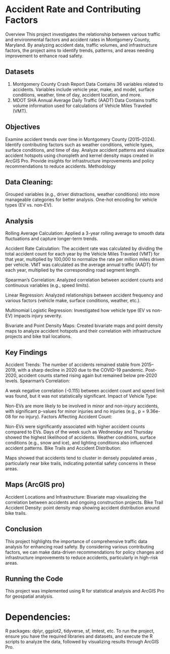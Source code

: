 # Accident Rate and Contributing Factors
Overview
This project investigates the relationship between various traffic and environmental factors and accident rates in Montgomery County, Maryland. By analyzing accident data, traffic volumes, and infrastructure factors, the project aims to identify trends, patterns, and areas needing improvement to enhance road safety.

## Datasets
1. Montgomery County Crash Report Data
Contains 36 variables related to accidents.
Variables include vehicle year, make, and model, surface conditions, weather, time of day, accident location, and more.
2. MDOT SHA Annual Average Daily Traffic (AADT) Data
Contains traffic volume information used for calculations of Vehicle Miles Traveled (VMT).
## Objectives
Examine accident trends over time in Montgomery County (2015–2024).
Identify contributing factors such as weather conditions, vehicle types, surface conditions, and time of day.
Analyze accident patterns and visualize accident hotspots using choropleth and kernel density maps created in ArcGIS Pro.
Provide insights for infrastructure improvements and policy recommendations to reduce accidents.
Methodology
## Data Cleaning:

Grouped variables (e.g., driver distractions, weather conditions) into more manageable categories for better analysis.
One-hot encoding for vehicle types (EV vs. non-EV).
## Analysis
Rolling Average Calculation: Applied a 3-year rolling average to smooth data fluctuations and capture longer-term trends.

Accident Rate Calculation:
The accident rate was calculated by dividing the total accident count for each year by the Vehicle Miles Traveled (VMT) for that year, multiplied by 100,000 to normalize the rate per million miles driven per vehicle.
VMT was calculated as the average annual traffic (AADT) for each year, multiplied by the corresponding road segment length.

Spearman’s Correlation:
Analyzed correlation between accident counts and continuous variables (e.g., speed limits).

Linear Regression:
Analyzed relationships between accident frequency and various factors (vehicle make, surface conditions, weather, etc.).

Multinomial Logistic Regression:
Investigated how vehicle type (EV vs non-EV) impacts injury severity.


Bivariate and Point Density Maps: 
Created bivariate maps and point density maps to analyze accident hotspots and their correlation with infrastructure projects and bike trail locations.

## Key Findings
Accident Trends:
The number of accidents remained stable from 2015–2019, with a sharp decline in 2020 due to the COVID-19 pandemic. Post-2020, accident counts started rising again but remained below pre-2020 levels.
Spearman’s Correlation:

A weak negative correlation (-0.115) between accident count and speed limit was found, but it was not statistically significant.
Impact of Vehicle Type:

Non-EVs are more likely to be involved in minor and non-injury accidents, with significant p-values for minor injuries and no injuries (e.g., p = 9.36e-08 for no injury).
Factors Affecting Accident Count:

Non-EVs were significantly associated with higher accident counts compared to EVs. Days of the week such as Wednesday and Thursday showed the highest likelihood of accidents.
Weather conditions, surface conditions (e.g., snow and ice), and lighting conditions also influenced accident patterns.
Bike Trails and Accident Distribution:

Maps showed that accidents tend to cluster in densely populated areas , particularly near bike trails, indicating potential safety concerns in these areas.

## Maps (ArcGIS pro)
Accident Locations and Infrastructure: Bivariate map visualizing the correlation between accidents and ongoing construction projects.
Bike Trail Accident Density: point density map showing accident distribution around bike trails.


## Conclusion
This project highlights the importance of comprehensive traffic data analysis for enhancing road safety. By considering various contributing factors, we can make data-driven recommendations for policy changes and infrastructure improvements to reduce accidents, particularly in high-risk areas.

## Running the Code
This project was implemented using R for statistical analysis and ArcGIS Pro for geospatial analysis.

# Dependencies:
R packages: dplyr, ggplot2, tidyverse, sf, lmtest, etc.
To run the project, ensure you have the required libraries and datasets, and execute the R scripts to analyze the data, followed by visualizing results through ArcGIS Pro.
